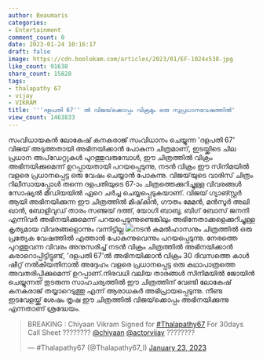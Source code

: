 ```yaml
---
author: Beaumaris
categories:
- Entertainment
comment_count: 0
date: 2023-01-24 10:16:17
draft: false
image: https://cdn.boolokam.com/articles/2023/01/EF-1024x538.jpg
like_count: 91638
share_count: 15828
tags:
- thalapathy 67
- vijay
- VIKRAM
title: '''ദളപതി 67'' ൽ വിജയ്‌ക്കൊപ്പം വിക്രമും ഒരു സുപ്രധാനവേഷത്തിൽ'
view_count: 1463833
---
```


സംവിധായകൻ ലോകേഷ് കനകരാജ് സംവിധാനം ചെയ്യുന്ന 'ദളപതി 67' വിജയ് അടുത്തതായി അഭിനയിക്കാൻ പോകുന്ന ചിത്രമാണ്, ഇടയ്ക്കിടെ ചില പ്രധാന അപ്‌ഡേറ്റുകൾ പുറത്തുവരുമ്പോൾ, ഈ ചിത്രത്തിൽ വിക്രം അഭിനയിക്കുമെന്ന് ഉറപ്പായതായി പറയപ്പെടുന്നു, നടൻ വിക്രം ഈ സിനിമയിൽ വളരെ പ്രധാനപ്പെട്ട ഒരു വേഷം ചെയ്യാൻ പോകുന്നു. വിജയ്‌യുടെ വാരിസ് ചിത്രം റിലീസായപ്പോൾ തന്നെ ദളപതിയുടെ 67-ാം ചിത്രത്തെക്കുറിച്ചുള്ള വിവരങ്ങൾ സോഷ്യൽ മീഡിയയിൽ ഏറെ ചർച്ച ചെയ്യപ്പെടുകയാണ്. വിജയ് ഗ്യാങ്സ്റ്റർ ആയി അഭിനയിക്കുന്ന ഈ ചിത്രത്തിൽ മിഷ്‌കിൻ, ഗൗതം മേമൻ, മൻസൂർ അലി ഖാൻ, ബോളിവുഡ് താരം സഞ്ജയ് ദത്ത്, യോഗി ബാബു, ബിഗ് ബോസ് ജനനി എന്നിവർ അഭിനയിക്കുമെന്ന് പറയപ്പെടുന്നുണ്ടെങ്കിലും അഭിനേതാക്കളെക്കുറിച്ചുള്ള കൃത്യമായ വിവരങ്ങളൊന്നും വന്നിട്ടില്ല ![](https://cdn.boolokam.com/articles/2023/01/EF-1024x538.jpg)നടൻ കമൽഹാസനും ചിത്രത്തിൽ ഒരു പ്രത്യേക വേഷത്തിൽ എത്താൻ പോകുന്നുവെന്നും പറയപ്പെടുന്നു. നേരത്തെ പുറത്തുവന്ന വിവരം അനുസരിച്ച് നടൻ വിക്രം ചിത്രത്തിൽ അഭിനയിക്കാൻ കരാറൊപ്പിട്ടിട്ടുണ്ട്, 'ദളപതി 67'ൽ അഭിനയിക്കാൻ വിക്രം 30 ദിവസത്തെ കാൾ ഷീറ്റ് നൽകിയതിനാൽ അദ്ദേഹം വളരെ പ്രധാനപ്പെട്ട ഒരു കഥാപാത്രത്തെ അവതരിപ്പിക്കുമെന്ന് ഉറപ്പാണ്.നിരവധി വലിയ താരങ്ങൾ സിനിമയിൽ ജോയിൻ ചെയ്യുന്നത് തുടരുന്ന സാഹചര്യത്തിൽ ഈ ചിത്രത്തിന് വേണ്ടി ലോകേഷ് കനകരാജ് തയ്യാറെടുത്തു എന്ന് ആരാധകർ അഭിപ്രായപ്പെടുന്നു. നീണ്ട ഇടവേളയ്ക്ക് ശേഷം തൃഷ ഈ ചിത്രത്തിൽ വിജയ്‌ക്കൊപ്പം അഭിനയിക്കുന്നു എന്നതാണ് ശ്രദ്ധേയം. 

> BREAKING : Chiyaan Vikram Signed for [#Thalapathy67](https://twitter.com/hashtag/Thalapathy67?src=hash&ref_src=twsrc%5Etfw) For 30days Call Sheet ???????? [@chiyaan](https://twitter.com/chiyaan?ref_src=twsrc%5Etfw) [@actorvijay](https://twitter.com/actorvijay?ref_src=twsrc%5Etfw) ????????
> 
> — #Thalapathy67 (@Thalapathy67_I) [January 23, 2023](https://twitter.com/Thalapathy67_I/status/1617535702769762305?ref_src=twsrc%5Etfw)
